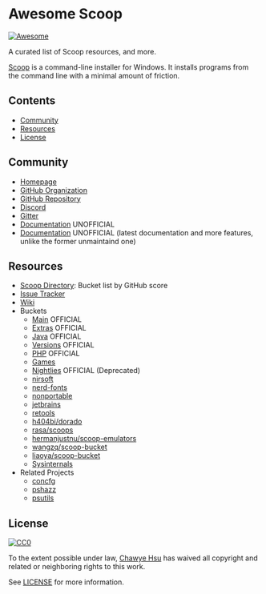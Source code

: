# Awesome Scoop

[![Awesome](https://awesome.re/badge-flat.svg)](https://awesome.re)

A curated list of Scoop resources, and more.

[Scoop](https://scoop.sh) is a command-line installer for Windows.
It installs programs from the command line with a minimal amount of friction.

## Contents

- [Community](#community)
- [Resources](#resources)
- [License](#license)

## Community

- [Homepage](https://scoop.sh)
- [GitHub Organization](https://github.com/ScoopInstaller)
- [GitHub Repository](https://github.com/lukesampson/scoop)
- [Discord](https://discord.gg/s9yRQHt)
- [Gitter](https://gitter.im/lukesampson/scoop)
- [Documentation](https://scoop.netlify.com/) UNOFFICIAL
- [Documentation](https://scoop-docs.now.sh/) UNOFFICIAL (latest documentation and more features, unlike the former unmaintaind one)

## Resources

- [Scoop Directory](https://github.com/rasa/scoop-directory): Bucket list by GitHub score
- [Issue Tracker](https://github.com/lukesampson/scoop/issues)
- [Wiki](https://github.com/lukesampson/scoop/wiki)
- Buckets
  - [Main](https://github.com/ScoopInstaller/Main) OFFICIAL
  - [Extras](https://github.com/lukesampson/scoop-extras) OFFICIAL
  - [Java](https://github.com/ScoopInstaller/Java) OFFICIAL
  - [Versions](https://github.com/ScoopInstaller/Versions) OFFICIAL
  - [PHP](https://github.com/ScoopInstaller/PHP) OFFICIAL
  - [Games](https://github.com/Calinou/scoop-games)
  - [Nightlies](https://github.com/ScoopInstaller/Nightlies) OFFICIAL (Deprecated)
  - [nirsoft](https://github.com/kodybrown/scoop-nirsoft)
  - [nerd-fonts](https://github.com/matthewjberger/scoop-nerd-fonts)
  - [nonportable](https://github.com/oltolm/scoop-nonportable)
  - [jetbrains](https://github.com/Ash258/Scoop-JetBrains)
  - [retools](https://github.com/TheCjw/scoop-retools)
  - [h404bi/dorado](https://github.com/h404bi/dorado)
  - [rasa/scoops](https://github.com/rasa/scoops)
  - [hermanjustnu/scoop-emulators](https://github.com/hermanjustnu/scoop-emulators)
  - [wangzq/scoop-bucket](https://github.com/wangzq/scoop-bucket)
  - [liaoya/scoop-bucket](https://github.com/liaoya/scoop-bucket)
  - [Sysinternals](https://github.com/Ash258/Scoop-Sysinternals)
- Related Projects
  - [concfg](https://github.com/lukesampson/concfg)
  - [pshazz](https://github.com/lukesampson/pshazz)
  - [psutils](https://github.com/lukesampson/psutils)

## License

[![CC0](https://i.creativecommons.org/p/zero/1.0/88x31.png)](https://creativecommons.org/publicdomain/zero/1.0/)

To the extent possible under law, [Chawye Hsu](https://github.com/h404bi) has waived all copyright and related or neighboring rights to this work.

See [LICENSE](LICENSE) for more information.
